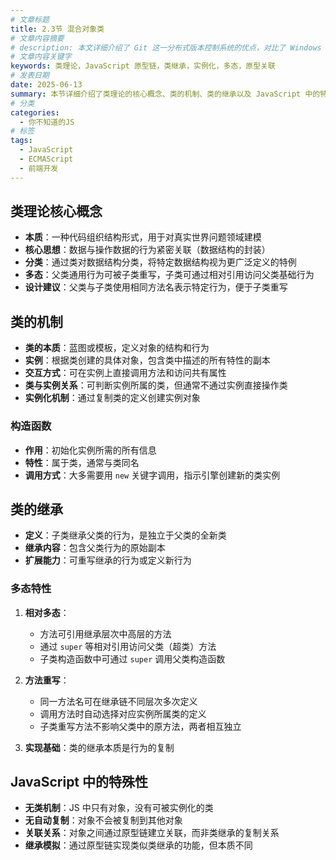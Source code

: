 ```yaml
---
# 文章标题
title: 2.3节 混合对象类
# 文章内容摘要
# description: 本文详细介绍了 Git 这一分布式版本控制系统的优点，对比了 Windows 与 macOS/Linux 系统下的常用命令，讲解了 vim 操作模式及常用命令，还阐述了 Git 的基本配置、特定项目配置和命令缩写设置等内容。
# 文章内容关键字
keywords: 类理论，JavaScript 原型链，类继承，实例化，多态，原型关联
# 发表日期
date: 2025-06-13
summary: 本节详细介绍了类理论的核心概念、类的机制、类的继承以及 JavaScript 中的特殊性，帮助读者更好地理解 JavaScript 中的类和对象。
# 分类
categories:
  - 你不知道的JS
# 标签
tags:
  - JavaScript
  - ECMAScript
  - 前端开发
---
```


## 类理论核心概念

- **本质**：一种代码组织结构形式，用于对真实世界问题领域建模
- **核心思想**：数据与操作数据的行为紧密关联（数据结构的封装）
- **分类**：通过类对数据结构分类，将特定数据结构视为更广泛定义的特例
- **多态**：父类通用行为可被子类重写，子类可通过相对引用访问父类基础行为
- **设计建议**：父类与子类使用相同方法名表示特定行为，便于子类重写

## 类的机制

- **类的本质**：蓝图或模板，定义对象的结构和行为
- **实例**：根据类创建的具体对象，包含类中描述的所有特性的副本
- **交互方式**：可在实例上直接调用方法和访问共有属性
- **类与实例关系**：可判断实例所属的类，但通常不通过实例直接操作类
- **实例化机制**：通过复制类的定义创建实例对象

### 构造函数

- **作用**：初始化实例所需的所有信息
- **特性**：属于类，通常与类同名
- **调用方式**：大多需要用 `new` 关键字调用，指示引擎创建新的类实例

## 类的继承

- **定义**：子类继承父类的行为，是独立于父类的全新类
- **继承内容**：包含父类行为的原始副本
- **扩展能力**：可重写继承的行为或定义新行为

### 多态特性

1. **相对多态**：

   - 方法可引用继承层次中高层的方法
   - 通过 `super` 等相对引用访问父类（超类）方法
   - 子类构造函数中可通过 `super` 调用父类构造函数

2. **方法重写**：

   - 同一方法名可在继承链不同层次多次定义
   - 调用方法时自动选择对应实例所属类的定义
   - 子类重写方法不影响父类中的原方法，两者相互独立

3. **实现基础**：类的继承本质是行为的复制

## JavaScript 中的特殊性

- **无类机制**：JS 中只有对象，没有可被实例化的类
- **无自动复制**：对象不会被复制到其他对象
- **关联关系**：对象之间通过原型链建立关联，而非类继承的复制关系
- **继承模拟**：通过原型链实现类似类继承的功能，但本质不同
